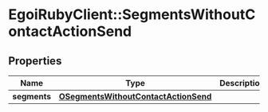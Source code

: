 # EgoiRubyClient::SegmentsWithoutContactActionSend

## Properties
Name | Type | Description | Notes
------------ | ------------- | ------------- | -------------
**segments** | [**OSegmentsWithoutContactActionSend**](OSegmentsWithoutContactActionSend.md) |  | [optional] 


